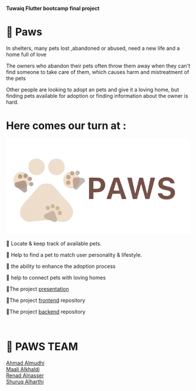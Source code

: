 
 <h4>Tuwaiq Flutter bootcamp final project</h4>
 
#  🐾 Paws

In shelters, many pets lost ,abandoned or abused, need a new life and a home full of love

The owners who abandon their pets often throw them away when they can't find someone to take care of them, which causes harm and mistreatment of the pets 

Other people are looking to adopt an pets and give it a loving home, but finding pets available for adoption or finding information about the owner is hard.


  
# Here comes our turn at :

![Alt text](https://github.com/AhmadAlmudhi/Paws/blob/main/PAWS%20LOGO.png?raw=true)


🐾 Locate & keep track of available pets.

🐾 Help to find a pet to match user personality & lifestyle.

🐾 the ability to enhance the adoption process

 🐾 help to connect pets with loving homes



📎The project
<a href="https://www.canva.com/design/DAFmfb_730I/3AA9hSC8RczlMfb8dIQ7Kw/view?utm_content=DAFmfb_730I&utm_campaign=designshare&utm_medium=link&utm_source=publishsharelink" target="_blank">presentation</a>

📎The project
<a href="https://github.com/AhmadAlmudhi/paws-frontend/tree/main/paws_frontend" target="_blank">frontend</a>
repository

📎The project
<a href="https://github.com/AhmadAlmudhi/paws-backend" target="_blank">backend</a>
repository

<br/>

# 👥 PAWS TEAM 


<a href="https://github.com/AhmadAlmudhi" target="_blank">Ahmad Almudhi</a>
<br>
<a href="https://github.com/3Maali" target="_blank">Maali Alkhaldi</a>
<br>
<a href="https://github.com/renad17" target="_blank">Renad Alnasser</a>
<br>
<a href="https://github.com/shuruqalharthi12" target="_blank">Shuruq Alharthi</a>
